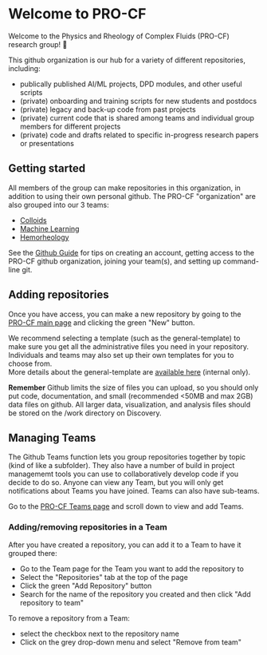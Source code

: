# Welcome to PRO-CF

Welcome to the Physics and Rheology of Complex Fluids (PRO-CF) research group! :tada:

This github organization is our hub for a variety of different repositories, including:
- publically published AI/ML projects, DPD modules, and other useful scripts
- (private) onboarding and training scripts for new students and postdocs
- (private) legacy and back-up code from past projects
- (private) current code that is shared among teams and individual group members for different projects
- (private) code and drafts related to specific in-progress research papers or presentations

## Getting started

All members of the group can make repositories in this organization, in addition to using their own personal github. The PRO-CF "organization" are also grouped into our 3 teams:
- [Colloids](https://github.com/orgs/procf/teams/colloids)
- [Machine Learning](https://github.com/orgs/procf/teams/machine-learning)
- [Hemorheology](https://github.com/orgs/procf/teams/hemorheology)

See the [Github Guide](/github-guide.md) for tips on creating an account, getting access to the PRO-CF github organization, joining your team(s), and setting up command-line git.

## Adding repositories

Once you have access, you can make a new repository by going to the [PRO-CF main page](https://github.com/procf) and clicking the green "New" button.

We recommend selecting a template (such as the general-template) to make sure you get all the administrative files you need in your repository. Individuals and teams may also set up their own templates for you to choose from.<br>
More details about the general-template are [available here](https://github.com/procf/general-template) (internal only).

**Remember** Github limits the size of files you can upload, so you should only put code, documentation, and small (recommended <50MB and max 2GB) data files on github. All larger data, visualization, and analysis files should be stored on the /work directory on Discovery.

## Managing Teams

The Github Teams function lets you group repositories together by topic (kind of like a subfolder). They also have a number of build in project managememt tools you can use to collaboratively develop code if you decide to do so. Anyone can view any Team, but you will only get notifications about Teams you have joined. Teams can also have sub-teams.

Go to the [PRO-CF Teams page](https://github.com/orgs/procf/teams) and scroll down to view and add Teams.

### Adding/removing repositories in a Team

After you have created a repository, you can add it to a Team to have it grouped there:
* Go to the Team page for the Team you want to add the repository to
* Select the "Repositories" tab at the top of the page
* Click the green "Add Repository" button
* Search for the name of the repository you created and then click "Add repository to team"

To remove a repository from a Team:
* select the checkbox next to the repository name
* Click on the grey drop-down menu and select "Remove from team"
